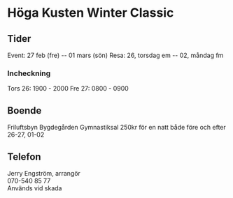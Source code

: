 # Höga Kusten Winter Classic

## Tider

Event: 27 feb (fre) -- 01 mars (sön)
Resa:  26, torsdag em -- 02, måndag fm 

### Incheckning

Tors 26: 1900 - 2000
Fre  27: 0800 - 0900

## Boende

Friluftsbyn Bygdegården
Gymnastiksal
250kr för en natt både före och efter
26-27, 01-02

## Telefon

Jerry Engström, arrangör  
070-540 85 77  
Används vid skada
